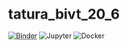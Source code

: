 # tatura_bivt_20_6
[![Binder](https://mybinder.org/badge_logo.svg)](https://mybinder.org/v2/gh/pressfforyasuo/tatura_bivt_20_6/main?labpath=hw_1.ipynb)
![Jupyter](https://github.com/pressfforyasuo/tatura_bivt_20_6/actions/workflows/main.yml/badge.svg)
![Docker](https://github.com/pressfforyasuo/tatura_bivt_20_6/actions/workflows/docker.yml/badge.svg)

